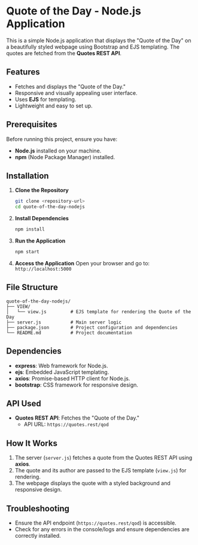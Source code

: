 # Quote of the Day - Node.js Application

This is a simple Node.js application that displays the "Quote of the Day" on a beautifully styled webpage using Bootstrap and EJS templating. The quotes are fetched from the **Quotes REST API**.

## Features
- Fetches and displays the "Quote of the Day."
- Responsive and visually appealing user interface.
- Uses **EJS** for templating.
- Lightweight and easy to set up.

## Prerequisites
Before running this project, ensure you have:
- **Node.js** installed on your machine.
- **npm** (Node Package Manager) installed.

## Installation

1. **Clone the Repository**
   ```bash
   git clone <repository-url>
   cd quote-of-the-day-nodejs
   ```

2. **Install Dependencies**
   ```bash
   npm install
   ```

3. **Run the Application**
   ```bash
   npm start
   ```

4. **Access the Application**
   Open your browser and go to: `http://localhost:5000`

## File Structure
```
quote-of-the-day-nodejs/
├── VIEW/
│   └── view.js         # EJS template for rendering the Quote of the Day
├── server.js           # Main server logic
├── package.json        # Project configuration and dependencies
└── README.md           # Project documentation
```

## Dependencies
- **express**: Web framework for Node.js.
- **ejs**: Embedded JavaScript templating.
- **axios**: Promise-based HTTP client for Node.js.
- **bootstrap**: CSS framework for responsive design.

## API Used
- **Quotes REST API**: Fetches the "Quote of the Day."
  - API URL: `https://quotes.rest/qod`

## How It Works
1. The server (`server.js`) fetches a quote from the Quotes REST API using **axios**.
2. The quote and its author are passed to the EJS template (`view.js`) for rendering.
3. The webpage displays the quote with a styled background and responsive design.

## Troubleshooting
- Ensure the API endpoint (`https://quotes.rest/qod`) is accessible.
- Check for any errors in the console/logs and ensure dependencies are correctly installed.

